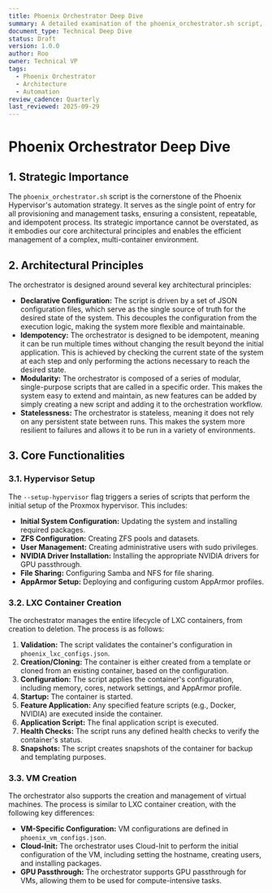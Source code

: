 ```yaml
---
title: Phoenix Orchestrator Deep Dive
summary: A detailed examination of the phoenix_orchestrator.sh script, covering its strategic importance, architectural principles, and core functionalities.
document_type: Technical Deep Dive
status: Draft
version: 1.0.0
author: Roo
owner: Technical VP
tags:
  - Phoenix Orchestrator
  - Architecture
  - Automation
review_cadence: Quarterly
last_reviewed: 2025-09-29
---
```


# Phoenix Orchestrator Deep Dive

## 1. Strategic Importance

The `phoenix_orchestrator.sh` script is the cornerstone of the Phoenix Hypervisor's automation strategy. It serves as the single point of entry for all provisioning and management tasks, ensuring a consistent, repeatable, and idempotent process. Its strategic importance cannot be overstated, as it embodies our core architectural principles and enables the efficient management of a complex, multi-container environment.

## 2. Architectural Principles

The orchestrator is designed around several key architectural principles:

*   **Declarative Configuration:** The script is driven by a set of JSON configuration files, which serve as the single source of truth for the desired state of the system. This decouples the configuration from the execution logic, making the system more flexible and maintainable.
*   **Idempotency:** The orchestrator is designed to be idempotent, meaning it can be run multiple times without changing the result beyond the initial application. This is achieved by checking the current state of the system at each step and only performing the actions necessary to reach the desired state.
*   **Modularity:** The orchestrator is composed of a series of modular, single-purpose scripts that are called in a specific order. This makes the system easy to extend and maintain, as new features can be added by simply creating a new script and adding it to the orchestration workflow.
*   **Statelessness:** The orchestrator is stateless, meaning it does not rely on any persistent state between runs. This makes the system more resilient to failures and allows it to be run in a variety of environments.

## 3. Core Functionalities

### 3.1. Hypervisor Setup

The `--setup-hypervisor` flag triggers a series of scripts that perform the initial setup of the Proxmox hypervisor. This includes:

*   **Initial System Configuration:** Updating the system and installing required packages.
*   **ZFS Configuration:** Creating ZFS pools and datasets.
*   **User Management:** Creating administrative users with sudo privileges.
*   **NVIDIA Driver Installation:** Installing the appropriate NVIDIA drivers for GPU passthrough.
*   **File Sharing:** Configuring Samba and NFS for file sharing.
*   **AppArmor Setup:** Deploying and configuring custom AppArmor profiles.

### 3.2. LXC Container Creation

The orchestrator manages the entire lifecycle of LXC containers, from creation to deletion. The process is as follows:

1.  **Validation:** The script validates the container's configuration in `phoenix_lxc_configs.json`.
2.  **Creation/Cloning:** The container is either created from a template or cloned from an existing container, based on the configuration.
3.  **Configuration:** The script applies the container's configuration, including memory, cores, network settings, and AppArmor profile.
4.  **Startup:** The container is started.
5.  **Feature Application:** Any specified feature scripts (e.g., Docker, NVIDIA) are executed inside the container.
6.  **Application Script:** The final application script is executed.
7.  **Health Checks:** The script runs any defined health checks to verify the container's status.
8.  **Snapshots:** The script creates snapshots of the container for backup and templating purposes.

### 3.3. VM Creation

The orchestrator also supports the creation and management of virtual machines. The process is similar to LXC container creation, with the following key differences:

*   **VM-Specific Configuration:** VM configurations are defined in `phoenix_vm_configs.json`.
*   **Cloud-Init:** The orchestrator uses Cloud-Init to perform the initial configuration of the VM, including setting the hostname, creating users, and installing packages.
*   **GPU Passthrough:** The orchestrator supports GPU passthrough for VMs, allowing them to be used for compute-intensive tasks.